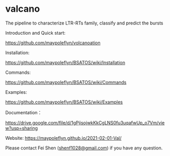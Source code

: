 # valcano
The pipeline to characterize LTR-RTs family, classify and predict the bursts

Introduction and Quick start:

https://github.com/maypoleflyn/volcanoation

Installation:

https://github.com/maypoleflyn/BSATOS/wiki/Installation

Commands:

https://github.com/maypoleflyn/BSATOS/wiki/Commands

Examples:

https://github.com/maypoleflyn/BSATOS/wiki/Examples

Documentation：

https://drive.google.com/file/d/1gPjisojwkKkCgLNS0fu3uqafwUp_o7Vm/view?usp=sharing


Website:
https://maypoleflyn.github.io/2021-02-01-Val/


Please contact Fei Shen (shenf1028@gmail.com) if you have any question.





